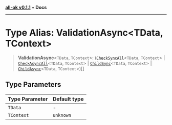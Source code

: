 [**all-ok v0.1.1**](../README.md) • **Docs**

***

# Type Alias: ValidationAsync\<TData, TContext\>

> **ValidationAsync**\<`TData`, `TContext`\>: ([`CheckSyncAll`](../-internal-/type-aliases/CheckSyncAll.md)\<`TData`, `TContext`\> \| [`CheckAsyncAll`](../-internal-/type-aliases/CheckAsyncAll.md)\<`TData`, `TContext`\> \| [`ChildSync`](ChildSync.md)\<`TData`, `TContext`\> \| [`ChildAsync`](ChildAsync.md)\<`TData`, `TContext`\>)[]

## Type Parameters

| Type Parameter | Default type |
| ------ | ------ |
| `TData` | - |
| `TContext` | `unknown` |
